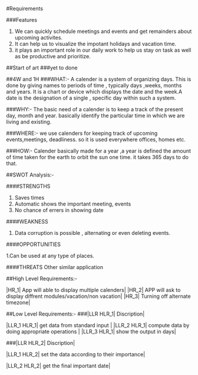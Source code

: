 #Requirements

###Features
1. We can quickly schedule meetings and events and get remainders about upcoming activites.
2. It can help us to visualize the impotant holidays and vacation time.
3. it plays an important role in our daily work to help us stay on task as well as be productive and prioritize.

##Start of art
###yet to done

##4W and 1H
###WHAT:-
A calender is a system of organizing days. This is done by giving names to periods of time , typically days ,weeks, months and years. It is a chart or device which displays the date and the week.A date is the designation of a single , specific day within such a system.

###WHY:-
The basic need of a calender is to keep a track of the present day, month and year. basically identify the particular time in which we are living and existing.

###WHERE:-
we use calenders for keeping track of upcoming events,meetings, deadliness. so it is used everywhere offices, homes etc.

###HOW:-
Calender basically made for a year ,a year is defined the amount of time taken for the earth to orbit the sun one time. it takes 365 days to do that.

##SWOT Analysis:-

####STRENGTHS
1. Saves times
2. Automatic shows the important meeting, events
3. No chance of errers in showing date

####WEAKNESS
1. Data corruption is possible , alternating or even deleting events.

####OPPORTUNITIES

1.Can be used at any type of places.

####THREATS
Other similar application

##High Level Requirements:-

|HR_1| App will able to display multiple calenders|
|HR_2| APP will ask to display diffrent modules/vacation/non vacation|
|HR_3| Turning off alternate timezone|

##Low Level Requirements:-
###|LLR HLR_1| Discription|

|LLR_1 HLR_1| get data from standard input
|
|LLR_2 HLR_1| compute data by doing appropriate operations
|
|LLR_3 HLR_1| show the output in days|


###|LLR HLR_2| Discription|

|LLR_1 HLR_2| set the data according to their importance|

|LLR_2 HLR_2| get the final important date|

